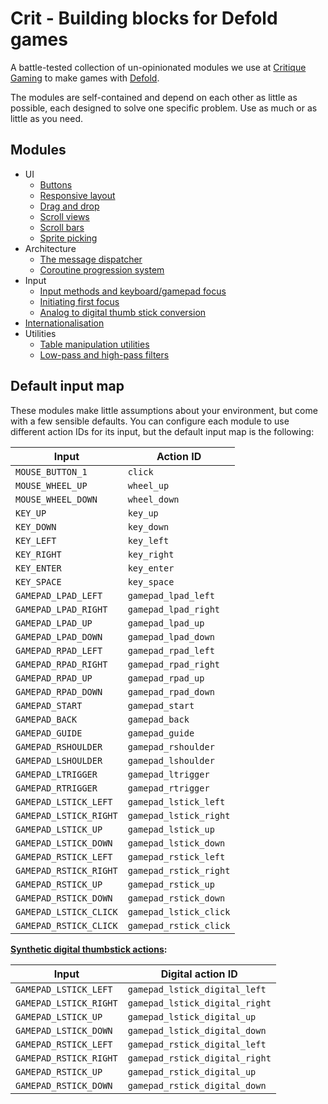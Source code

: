 # Crit - Building blocks for Defold games

A battle-tested collection of un-opinionated modules we use at [Critique Gaming]
to make games with [Defold].

The modules are self-contained and depend on each other as little as possible,
each designed to solve one specific problem. Use as much or as little as you need.

[Critique Gaming]: https://critique-gaming.com
[Defold]: https://defold.com

## Modules

* UI
  * [Buttons](./docs/button.md)
  * [Responsive layout](./docs/layout.md)
  * [Drag and drop](./docs/drag_and_drop.md)
  * [Scroll views](./docs/scroll.md)
  * [Scroll bars](./docs/scrollbar.md)
  * [Sprite picking](./docs/pick.md)
* Architecture
  * [The message dispatcher](./docs/dispatcher.md)
  * [Coroutine progression system](./docs/progression.md)
* Input
  * [Input methods and keyboard/gamepad focus](./docs/input_state.md)
  * [Initiating first focus](./docs/focus_giver.md)
  * [Analog to digital thumb stick conversion](./docs/analog_to_digital.md)
* [Internationalisation](./docs/intl.md)
* Utilities
  * [Table manipulation utilities](./docs/table_util.md)
  * [Low-pass and high-pass filters](./docs/filters.md)

## Default input map

These modules make little assumptions about your environment, but come with a
few sensible defaults. You can configure each module to use different
action IDs for its input, but the default input map is the following:

|Input|Action ID|
|-|-|
|`MOUSE_BUTTON_1`|`click`|
|`MOUSE_WHEEL_UP`|`wheel_up`|
|`MOUSE_WHEEL_DOWN`|`wheel_down`|
|`KEY_UP`|`key_up`|
|`KEY_DOWN`|`key_down`|
|`KEY_LEFT`|`key_left`|
|`KEY_RIGHT`|`key_right`|
|`KEY_ENTER`|`key_enter`|
|`KEY_SPACE`|`key_space`|
|`GAMEPAD_LPAD_LEFT`|`gamepad_lpad_left`|
|`GAMEPAD_LPAD_RIGHT`|`gamepad_lpad_right`|
|`GAMEPAD_LPAD_UP`|`gamepad_lpad_up`|
|`GAMEPAD_LPAD_DOWN`|`gamepad_lpad_down`|
|`GAMEPAD_RPAD_LEFT`|`gamepad_rpad_left`|
|`GAMEPAD_RPAD_RIGHT`|`gamepad_rpad_right`|
|`GAMEPAD_RPAD_UP`|`gamepad_rpad_up`|
|`GAMEPAD_RPAD_DOWN`|`gamepad_rpad_down`|
|`GAMEPAD_START`|`gamepad_start`|
|`GAMEPAD_BACK`|`gamepad_back`|
|`GAMEPAD_GUIDE`|`gamepad_guide`|
|`GAMEPAD_RSHOULDER`|`gamepad_rshoulder`|
|`GAMEPAD_LSHOULDER`|`gamepad_lshoulder`|
|`GAMEPAD_LTRIGGER`|`gamepad_ltrigger`|
|`GAMEPAD_RTRIGGER`|`gamepad_rtrigger`|
|`GAMEPAD_LSTICK_LEFT`|`gamepad_lstick_left`|
|`GAMEPAD_LSTICK_RIGHT`|`gamepad_lstick_right`|
|`GAMEPAD_LSTICK_UP`|`gamepad_lstick_up`|
|`GAMEPAD_LSTICK_DOWN`|`gamepad_lstick_down`|
|`GAMEPAD_RSTICK_LEFT`|`gamepad_rstick_left`|
|`GAMEPAD_RSTICK_RIGHT`|`gamepad_rstick_right`|
|`GAMEPAD_RSTICK_UP`|`gamepad_rstick_up`|
|`GAMEPAD_RSTICK_DOWN`|`gamepad_rstick_down`|
|`GAMEPAD_LSTICK_CLICK`|`gamepad_lstick_click`|
|`GAMEPAD_RSTICK_CLICK`|`gamepad_rstick_click`|

**[Synthetic digital thumbstick actions](./docs/analog_to_digital.md):**

|Input|Digital action ID|
|-|-|
|`GAMEPAD_LSTICK_LEFT`|`gamepad_lstick_digital_left`|
|`GAMEPAD_LSTICK_RIGHT`|`gamepad_lstick_digital_right`|
|`GAMEPAD_LSTICK_UP`|`gamepad_lstick_digital_up`|
|`GAMEPAD_LSTICK_DOWN`|`gamepad_lstick_digital_down`|
|`GAMEPAD_RSTICK_LEFT`|`gamepad_rstick_digital_left`|
|`GAMEPAD_RSTICK_RIGHT`|`gamepad_rstick_digital_right`|
|`GAMEPAD_RSTICK_UP`|`gamepad_rstick_digital_up`|
|`GAMEPAD_RSTICK_DOWN`|`gamepad_rstick_digital_down`|


